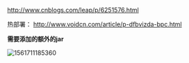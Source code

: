 http://www.cnblogs.com/leap/p/6251576.html

热部署：
http://www.voidcn.com/article/p-dfbvizda-bpc.html

**需要添加的额外的jar**

![1561711185360](../../note/images/idea/ides_web.png)

